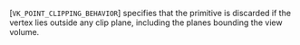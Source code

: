 [`VK_POINT_CLIPPING_BEHAVIOR`] specifies that the
primitive is discarded if the vertex lies outside any clip plane,
including the planes bounding the view volume.